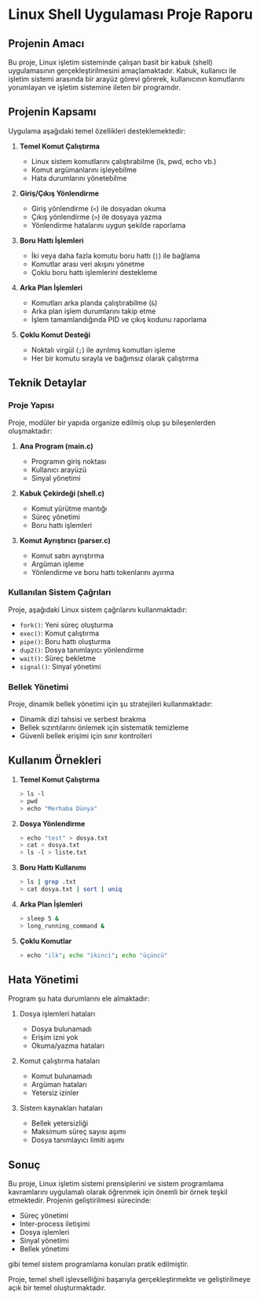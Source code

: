 # Linux Shell Uygulaması Proje Raporu

## Projenin Amacı

Bu proje, Linux işletim sisteminde çalışan basit bir kabuk (shell) uygulamasının gerçekleştirilmesini amaçlamaktadır. Kabuk, kullanıcı ile işletim sistemi arasında bir arayüz görevi görerek, kullanıcının komutlarını yorumlayan ve işletim sistemine ileten bir programdır.

## Projenin Kapsamı

Uygulama aşağıdaki temel özellikleri desteklemektedir:

1. **Temel Komut Çalıştırma**
   - Linux sistem komutlarını çalıştırabilme (ls, pwd, echo vb.)
   - Komut argümanlarını işleyebilme
   - Hata durumlarını yönetebilme

2. **Giriş/Çıkış Yönlendirme**
   - Giriş yönlendirme (`<`) ile dosyadan okuma
   - Çıkış yönlendirme (`>`) ile dosyaya yazma
   - Yönlendirme hatalarını uygun şekilde raporlama

3. **Boru Hattı İşlemleri**
   - İki veya daha fazla komutu boru hattı (`|`) ile bağlama
   - Komutlar arası veri akışını yönetme
   - Çoklu boru hattı işlemlerini destekleme

4. **Arka Plan İşlemleri**
   - Komutları arka planda çalıştırabilme (`&`)
   - Arka plan işlem durumlarını takip etme
   - İşlem tamamlandığında PID ve çıkış kodunu raporlama

5. **Çoklu Komut Desteği**
   - Noktalı virgül (`;`) ile ayrılmış komutları işleme
   - Her bir komutu sırayla ve bağımsız olarak çalıştırma

## Teknik Detaylar

### Proje Yapısı

Proje, modüler bir yapıda organize edilmiş olup şu bileşenlerden oluşmaktadır:

1. **Ana Program (main.c)**
   - Programın giriş noktası
   - Kullanıcı arayüzü
   - Sinyal yönetimi

2. **Kabuk Çekirdeği (shell.c)**
   - Komut yürütme mantığı
   - Süreç yönetimi
   - Boru hattı işlemleri

3. **Komut Ayrıştırıcı (parser.c)**
   - Komut satırı ayrıştırma
   - Argüman işleme
   - Yönlendirme ve boru hattı tokenlarını ayırma

### Kullanılan Sistem Çağrıları

Proje, aşağıdaki Linux sistem çağrılarını kullanmaktadır:

- `fork()`: Yeni süreç oluşturma
- `exec()`: Komut çalıştırma
- `pipe()`: Boru hattı oluşturma
- `dup2()`: Dosya tanımlayıcı yönlendirme
- `wait()`: Süreç bekletme
- `signal()`: Sinyal yönetimi

### Bellek Yönetimi

Proje, dinamik bellek yönetimi için şu stratejileri kullanmaktadır:

- Dinamik dizi tahsisi ve serbest bırakma
- Bellek sızıntılarını önlemek için sistematik temizleme
- Güvenli bellek erişimi için sınır kontrolleri

## Kullanım Örnekleri

1. **Temel Komut Çalıştırma**
   ```bash
   > ls -l
   > pwd
   > echo "Merhaba Dünya"
   ```

2. **Dosya Yönlendirme**
   ```bash
   > echo "test" > dosya.txt
   > cat < dosya.txt
   > ls -l > liste.txt
   ```

3. **Boru Hattı Kullanımı**
   ```bash
   > ls | grep .txt
   > cat dosya.txt | sort | uniq
   ```

4. **Arka Plan İşlemleri**
   ```bash
   > sleep 5 &
   > long_running_command &
   ```

5. **Çoklu Komutlar**
   ```bash
   > echo "ilk"; echo "ikinci"; echo "üçüncü"
   ```

## Hata Yönetimi

Program şu hata durumlarını ele almaktadır:

1. Dosya işlemleri hataları
   - Dosya bulunamadı
   - Erişim izni yok
   - Okuma/yazma hataları

2. Komut çalıştırma hataları
   - Komut bulunamadı
   - Argüman hataları
   - Yetersiz izinler

3. Sistem kaynakları hataları
   - Bellek yetersizliği
   - Maksimum süreç sayısı aşımı
   - Dosya tanımlayıcı limiti aşımı

## Sonuç

Bu proje, Linux işletim sistemi prensiplerini ve sistem programlama kavramlarını uygulamalı olarak öğrenmek için önemli bir örnek teşkil etmektedir. Projenin geliştirilmesi sürecinde:

- Süreç yönetimi
- Inter-process iletişimi
- Dosya işlemleri
- Sinyal yönetimi
- Bellek yönetimi

gibi temel sistem programlama konuları pratik edilmiştir.

Proje, temel shell işlevselliğini başarıyla gerçekleştirmekte ve geliştirilmeye açık bir temel oluşturmaktadır.
